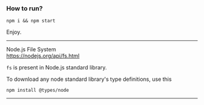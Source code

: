 ### How to run?

```
npm i && npm start
```

Enjoy.

---

Node.js File System
<br>
https://nodejs.org/api/fs.html

`fs` is present in Node.js standard library.

To download any node standard library's type definitions, use this

```
npm install @types/node
```

---
